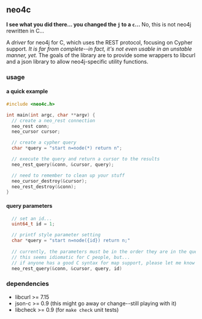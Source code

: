 ## neo4c
**I see what you did there... you changed the `j` to a `c`...** No, this is not neo4j rewritten in C...

A *driver* for neo4j for C, which uses the REST protocol, focusing on Cypher support. *It is far from complete--in fact, 
it's not even usable in an unstable manner, yet.*
The goals of the library are to provide some wrappers to libcurl and a json library to allow neo4j-specific
utility functions.

### usage

#### a quick example
```C
#include <neo4c.h>

int main(int argc, char **argv) {
  // create a neo_rest connection
  neo_rest conn;
  neo_cursor cursor;

  // create a cypher query
  char *query = "start n=node(*) return n";

  // execute the query and return a cursor to the results
  neo_rest_query(&conn, &cursor, query);

  // need to remember to clean up your stuff
  neo_cursor_destroy(&cursor);
  neo_rest_destroy(&conn);
}
```

#### query parameters
```C
  // set an id...
  uint64_t id = 1;

  // printf style parameter setting
  char *query = "start n=node({id}) return n;"
  
  // currently, the parameters must be in the order they are in the query
  // this seems idiomatic for C people, but...
  // if anyone has a good C syntax for map support, please let me know
  neo_rest_query(&conn, &cursor, query, id)
```

### dependencies
* libcurl >= 7.15
* json-c >= 0.9 (this might go away or change--still playing with it)
* libcheck >= 0.9 (for `make check` unit tests)

